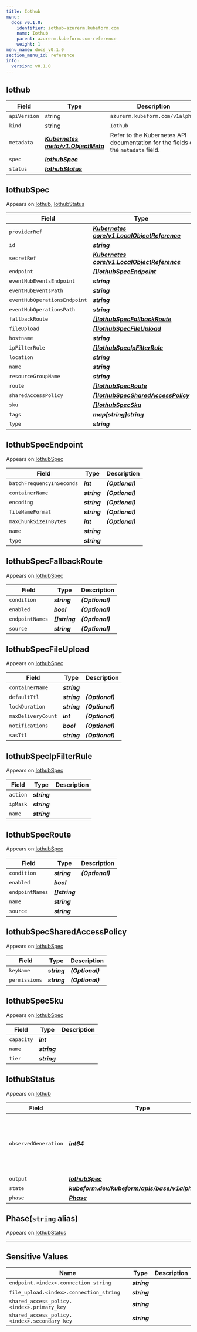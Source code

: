 ```yaml
---
title: Iothub
menu:
  docs_v0.1.0:
    identifier: iothub-azurerm.kubeform.com
    name: Iothub
    parent: azurerm.kubeform.com-reference
    weight: 1
menu_name: docs_v0.1.0
section_menu_id: reference
info:
  version: v0.1.0
---
```


## Iothub
| Field | Type | Description |
| ------ | ----- | ----------- |
| `apiVersion` | string | `azurerm.kubeform.com/v1alpha1` |
|    `kind` | string | `Iothub` |
| `metadata` | ***[Kubernetes meta/v1.ObjectMeta](https://kubernetes.io/docs/reference/generated/kubernetes-api/v1.13/#objectmeta-v1-meta)***|Refer to the Kubernetes API documentation for the fields of the `metadata` field.|
| `spec` | ***[IothubSpec](#iothubspec)***||
| `status` | ***[IothubStatus](#iothubstatus)***||
## IothubSpec

Appears on:[Iothub](#iothub), [IothubStatus](#iothubstatus)

| Field | Type | Description |
| ------ | ----- | ----------- |
| `providerRef` | ***[Kubernetes core/v1.LocalObjectReference](https://kubernetes.io/docs/reference/generated/kubernetes-api/v1.13/#localobjectreference-v1-core)***||
| `id` | ***string***||
| `secretRef` | ***[Kubernetes core/v1.LocalObjectReference](https://kubernetes.io/docs/reference/generated/kubernetes-api/v1.13/#localobjectreference-v1-core)***||
| `endpoint` | ***[[]IothubSpecEndpoint](#iothubspecendpoint)***| ***(Optional)*** |
| `eventHubEventsEndpoint` | ***string***| ***(Optional)*** |
| `eventHubEventsPath` | ***string***| ***(Optional)*** |
| `eventHubOperationsEndpoint` | ***string***| ***(Optional)*** |
| `eventHubOperationsPath` | ***string***| ***(Optional)*** |
| `fallbackRoute` | ***[[]IothubSpecFallbackRoute](#iothubspecfallbackroute)***| ***(Optional)*** |
| `fileUpload` | ***[[]IothubSpecFileUpload](#iothubspecfileupload)***| ***(Optional)*** |
| `hostname` | ***string***| ***(Optional)*** |
| `ipFilterRule` | ***[[]IothubSpecIpFilterRule](#iothubspecipfilterrule)***| ***(Optional)*** |
| `location` | ***string***||
| `name` | ***string***||
| `resourceGroupName` | ***string***||
| `route` | ***[[]IothubSpecRoute](#iothubspecroute)***| ***(Optional)*** |
| `sharedAccessPolicy` | ***[[]IothubSpecSharedAccessPolicy](#iothubspecsharedaccesspolicy)***| ***(Optional)*** |
| `sku` | ***[[]IothubSpecSku](#iothubspecsku)***||
| `tags` | ***map[string]string***| ***(Optional)*** |
| `type` | ***string***| ***(Optional)*** |
## IothubSpecEndpoint

Appears on:[IothubSpec](#iothubspec)

| Field | Type | Description |
| ------ | ----- | ----------- |
| `batchFrequencyInSeconds` | ***int***| ***(Optional)*** |
| `containerName` | ***string***| ***(Optional)*** |
| `encoding` | ***string***| ***(Optional)*** |
| `fileNameFormat` | ***string***| ***(Optional)*** |
| `maxChunkSizeInBytes` | ***int***| ***(Optional)*** |
| `name` | ***string***||
| `type` | ***string***||
## IothubSpecFallbackRoute

Appears on:[IothubSpec](#iothubspec)

| Field | Type | Description |
| ------ | ----- | ----------- |
| `condition` | ***string***| ***(Optional)*** |
| `enabled` | ***bool***| ***(Optional)*** |
| `endpointNames` | ***[]string***| ***(Optional)*** |
| `source` | ***string***| ***(Optional)*** |
## IothubSpecFileUpload

Appears on:[IothubSpec](#iothubspec)

| Field | Type | Description |
| ------ | ----- | ----------- |
| `containerName` | ***string***||
| `defaultTtl` | ***string***| ***(Optional)*** |
| `lockDuration` | ***string***| ***(Optional)*** |
| `maxDeliveryCount` | ***int***| ***(Optional)*** |
| `notifications` | ***bool***| ***(Optional)*** |
| `sasTtl` | ***string***| ***(Optional)*** |
## IothubSpecIpFilterRule

Appears on:[IothubSpec](#iothubspec)

| Field | Type | Description |
| ------ | ----- | ----------- |
| `action` | ***string***||
| `ipMask` | ***string***||
| `name` | ***string***||
## IothubSpecRoute

Appears on:[IothubSpec](#iothubspec)

| Field | Type | Description |
| ------ | ----- | ----------- |
| `condition` | ***string***| ***(Optional)*** |
| `enabled` | ***bool***||
| `endpointNames` | ***[]string***||
| `name` | ***string***||
| `source` | ***string***||
## IothubSpecSharedAccessPolicy

Appears on:[IothubSpec](#iothubspec)

| Field | Type | Description |
| ------ | ----- | ----------- |
| `keyName` | ***string***| ***(Optional)*** |
| `permissions` | ***string***| ***(Optional)*** |
## IothubSpecSku

Appears on:[IothubSpec](#iothubspec)

| Field | Type | Description |
| ------ | ----- | ----------- |
| `capacity` | ***int***||
| `name` | ***string***||
| `tier` | ***string***||
## IothubStatus

Appears on:[Iothub](#iothub)

| Field | Type | Description |
| ------ | ----- | ----------- |
| `observedGeneration` | ***int64***| ***(Optional)*** Resource generation, which is updated on mutation by the API Server.|
| `output` | ***[IothubSpec](#iothubspec)***| ***(Optional)*** |
| `state` | ***kubeform.dev/kubeform/apis/base/v1alpha1.State***| ***(Optional)*** |
| `phase` | ***[Phase](#phase)***| ***(Optional)*** |
## Phase(`string` alias)

Appears on:[IothubStatus](#iothubstatus)

---
## Sensitive Values
| Name | Type | Description |
|------|------|-------------|
| `endpoint.<index>.connection_string` | ***string*** ||
| `file_upload.<index>.connection_string` | ***string*** ||
| `shared_access_policy.<index>.primary_key` | ***string*** ||
| `shared_access_policy.<index>.secondary_key` | ***string*** ||
